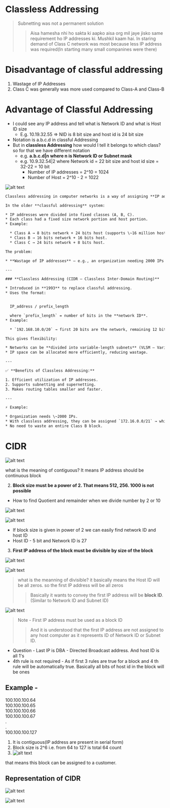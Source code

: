 # Classless Addressing

> Subnetting was not a permanent solution  
> > Aisa hamesha nhi ho sakta ki aapko aisa org mil jaye jisko same requirement ho IP addresses ki. Mushkil kaam hai.
> > In staring demand of Class C network was most because less IP address was required(In starting many small companines were there)

# Disadvantage of classful addressing
1. Wastage of IP Addresses
2. Class C was generally was more used compared to Class-A and Class-B

# Advantage of Classful Addressing
* I could see any IP address and tell what is Network ID and what is Host ID size
  * E.g. 10.19.32.55 => NID is 8 bit size and host id is 24 bit size
* Notation is a.b.c.d in classful Addressing
* But in **classless Addressing** how would I tell it belongs to which class? so for that we have different notation
  * e.g. **a.b.c.d|n where n is Network ID or Subnet mask**
  * e.g. 10.9.32.54|2 where Network id = 22 bit size and host id size = 32-22 = 10 bit
    * Number of IP addresses = 2^10 = 1024
    * Number of Host = 2^10 - 2 = 1022

![alt text](image-92.png)


```txt
Classless addressing in computer networks is a way of assigning **IP addresses without being restricted to the traditional classful system (Class A, B, C, D, E)**.

In the older **classful addressing** system:

* IP addresses were divided into fixed classes (A, B, C).
* Each class had a fixed size network portion and host portion.
* Example:

  * Class A → 8 bits network + 24 bits host (supports \~16 million hosts per network).
  * Class B → 16 bits network + 16 bits host.
  * Class C → 24 bits network + 8 bits host.

The problem:

* **Wastage of IP addresses** — e.g., an organization needing 2000 IPs could not use Class C (too small, 254 hosts) and had to take Class B (65,534 hosts), wasting most of them.

---

### **Classless Addressing (CIDR – Classless Inter-Domain Routing)**

* Introduced in **1993** to replace classful addressing.
* Uses the format:


  IP_address / prefix_length

  where `prefix_length` = number of bits in the **network ID**.
* Example:

  * `192.168.10.0/20` → first 20 bits are the network, remaining 12 bits are for hosts.

This gives flexibility:

* Networks can be **divided into variable-length subnets** (VLSM – Variable Length Subnet Masking).
* IP space can be allocated more efficiently, reducing wastage.

---

✅ **Benefits of Classless Addressing:**

1. Efficient utilization of IP addresses.
2. Supports subnetting and supernetting.
3. Makes routing tables smaller and faster.

---

⚡ Example:

* Organization needs \~2000 IPs.
* With classless addressing, they can be assigned `172.16.0.0/21` → which provides 2048 IPs.
* No need to waste an entire Class B block.

```

# CIDR
![alt text](image-93.png)

what is the meaning of contiguous? It means IP address should be continuous block

2. **Block size must be a power of 2. That means 512, 256. 1000 is not possible**


* How to find Quotient and remainder when we divide number by 2 or 10

![alt text](image-94.png)

![alt text](image-95.png)

* If block size is given in power of 2 we can easily find network ID and host ID
* Host ID - 5 bit and Network ID is 27

3. **First IP address of the block must be divisible by size of the block**

![alt text](image-96.png)

![alt text](image-97.png)

> what is the meanning of divisible? it basically means the Host ID will be all zeros. so the first IP address will be all zeros
> > Basically it wants to convey the first IP address will be **block ID**.(Similar to Network ID and Subnet ID)

![alt text](image-98.png)

> Note - First IP address must be used as a block ID
> > And it is understood that the first IP address are not assigned to any host computer as it represents ID of Network ID or Subnet ID.


* Question - Last IP is DBA - Directed Broadcast address. And host ID is all 1's
* 4th rule is not required - As if first 3 rules are true for a block and 4 th rule will be automatically true. Basically all bits of host id in the block will be ones

## Example - 
100.100.100.64  
100.100.100.65  
100.100.100.66  
100.100.100.67  
.  
.  
100.100.100.127  
1. It is contiguous(IP address are present in serial form)
2. Block size  is 2^6 i.e. from 64 to 127 is total 64 count
3. ![alt text](image-99.png)

that means this block can be assigned to a customer.

## Representation of CIDR
![alt text](image-100.png)

![alt text](image-101.png)
